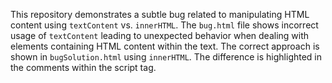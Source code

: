 This repository demonstrates a subtle bug related to manipulating HTML content using `textContent` vs. `innerHTML`. The `bug.html` file shows incorrect usage of `textContent` leading to unexpected behavior when dealing with elements containing HTML content within the text. The correct approach is shown in `bugSolution.html` using `innerHTML`. The difference is highlighted in the comments within the script tag.